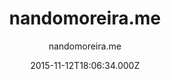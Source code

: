 ---
layout: JamstackTheme
title: nandomoreira.me
github: https://github.com/nandomoreirame/nandomoreira-jekyll-theme
demo: https://nandomoreira.me/nandomoreira-jekyll-theme/
author: nandomoreira.me
ssg: Jekyll
date: 2015-11-12T18:06:34.000Z
description: 💎 My old website in Jekyll and Gulpjs
stale: true
disabled: true
disabled_reason: demo url not found
---